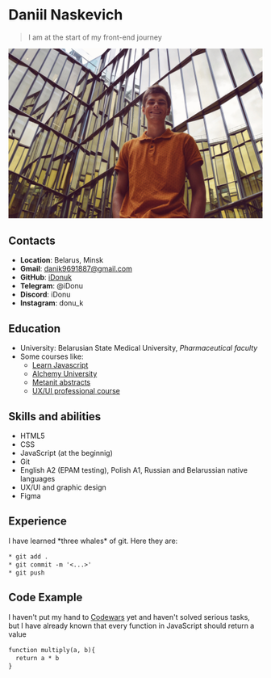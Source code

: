 # Daniil Naskevich
> I am at the start of my front-end journey

![It is me on the vacations in St.Petersburg](assets/img/IMG_5881.JPG)

## Contacts
* **Location**: Belarus, Minsk
* **Gmail**: danik9691887@gmail.com
* **GitHub**: [iDonuk](https://github.com/iDonuk)
* **Telegram**: @iDonu
* **Discord**: iDonu
* **Instagram**: donu_k

## Education
* University: Belarusian State Medical University, *Pharmaceutical faculty*
* Some courses like:
   - [Learn Javascript](learn.javascript.ru)
    - [Alchemy University](university.alchemy.com)
     - [Metanit abstracts](metanit.com)
     - [UX/UI professional course](https://yan.ageenko.pro/school.html?yclid=3668184038609590748)

## Skills and abilities
* HTML5
* CSS
* JavaScript (at the beginnig)
* Git
* English A2 (EPAM testing), Polish A1, Russian and Belarussian native languages
* UX/UI and graphic design
* Figma

## Experience
I have learned \*three whales* of git. Here they are:
```
* git add .
* git commit -m '<...>'
* git push
```

## Code Example
I haven't put my hand to [Codewars](https://www.codewars.com/kata/50654ddff44f800200000004/train/javascript) yet and haven't solved serious tasks, but I have already known that every function in JavaScript should return a value
```
function multiply(a, b){
  return a * b
}
```